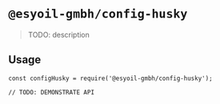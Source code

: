 # `@esyoil-gmbh/config-husky`

> TODO: description

## Usage

```
const configHusky = require('@esyoil-gmbh/config-husky');

// TODO: DEMONSTRATE API
```
